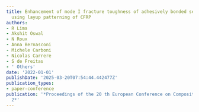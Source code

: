 ```yaml
---
title: Enhancement of mode I fracture toughness of adhesively bonded secondary joints
  using layup patterning of CFRP
authors:
- R Lima
- Akshit Oswal
- N Roux
- Anna Bernasconi
- Michele Carboni
- Nicolas Carrere
- S de Freitas
- ' Others'
date: '2022-01-01'
publishDate: '2025-03-20T07:54:44.442477Z'
publication_types:
- paper-conference
publication: '*Proceedings of the 20 th European Conference on Composite Materials-Volume
  2*'
---
```

